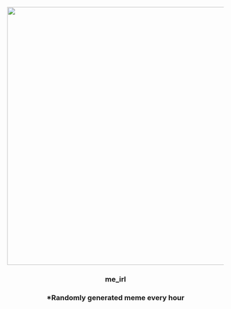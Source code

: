 <p align="center">
        <img src="https://i.redd.it/602k2kdj6ay91.gif" width="600" height="600">
        </p>
        <h3 align="center">me_irl</h3>
        <h3 align="center">*Randomly generated meme every hour</h3>
    